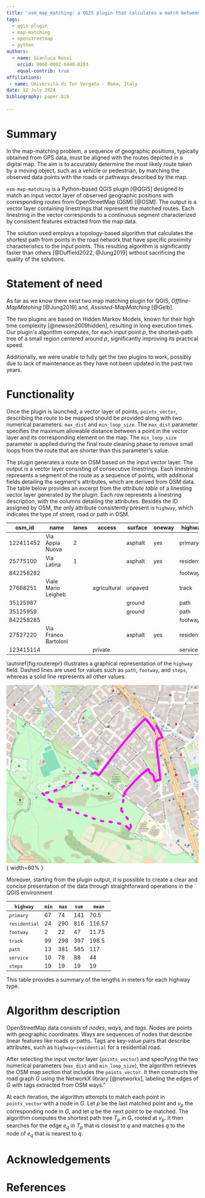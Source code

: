 ```yaml
---
title: 'osm_map_matching: a QGIS plugin that calculates a match between a vector of points and OSM highways'
tags:
  - qgis plugin
  - map-matching
  - openstreetmap
  - python
authors:
  - name: Gianluca Rossi
    orcid: 0000-0002-6440-8203
    equal-contrib: true
affiliations:
 - name: Università di Tor Vergata - Roma, Italy
date: 12 July 2024
bibliography: paper.bib

---
```


# Summary

In the map-matching problem, a sequence of geographic positions, typically obtained from GPS data, must be aligned with the routes depicted in a digital map. The aim is to accurately determine the most likely route taken by a moving object, such as a vehicle or pedestrian, by matching the observed data points with the roads or pathways described by the map.

`osm-map-matching` is a Python-based QGIS plugin [@QGIS] designed to match an input vector layer of observed geographic positions with corresponding routes from OpenStreetMap (OSM) [@OSM]. The output is a vector layer containing linestrings that represent the matched routes. Each linestring in the vector corresponds to a continuous segment characterized by consistent features extracted from the map data.

The solution used employs a topology-based algorithm that calculates the shortest path from points in the road network that have specific proximity characteristics to the input points. This resulting algorithm is significantly faster than others [@Duffield2022, @Jung2019] without sacrificing the quality of the solutions.

# Statement of need

As far as we know there exist two map matching plugin for QGIS, *Offline-MapMatching* [@Jung2019] and, *Assisted-MapMatching* [@Gelb]. 

The two plugins are based on Hidden Markov Models, known for their high time complexity [@newson2009hidden], resulting in long execution times. Our plugin's algorithm computes, for each input point $p$, the shortest-path tree of a small region centered around $p$, significantly improving its practical speed.

Additionally, we were unable to fully get the two plugins to work, possibly due to lack of maintenance as they have not been updated in the past two years.

# Functionality

Once the plugin is launched, a vector layer of points, `points_vector`, describing the route to be mapped should be provided along with two numerical parameters: `max_dist` and `min_loop_size`. The `max_dist` parameter specifies the maximum allowable distance between a point in the vector layer and its corresponding element on the map. The `min_loop_size` parameter is applied during the final route cleaning phase to remove small loops from the route that are shorter than this parameter's value.

The plugin generates a route on OSM based on the input vector layer. The output is a vector layer consisting of consecutive linestrings. Each linestring represents a segment of the route as a sequence of points, with additional fields detailing the segment's attributes, which are derived from OSM data. The table below provides an excerpt from the *attribute table* of a linesting vector layer generated by the plugin. Each row represents a linestring description, with the columns detailing the attributes. Besides the ID assigned by OSM, the only attribute consistently present is `highway`, which indicates the type of street, road or path in OSM.

|osm_id|name|lanes|access|surface|oneway|highway|
|----|----|----|----|----|----|----|
|122411452|Via Appia Nuova|2||asphalt|yes|primary|
|25775100|Via Latina|1||asphalt|yes|residential|
|842258282||||||footway|
|27668251|Viale Mario Leigheb||agricultural|unpaved||track|
|35125987||||ground||path|
|35125959||||ground||path|
|842258285||||||footway|
|27527220|Via Franco Bartoloni|||asphalt|yes|residential|
|123415114|||private|||service|

\autoref{fig:routerepr}  illustrates a graphical representation of the `highway` field. Dashed lines are used for values such as `path`, `footway`, and `steps`, whereas a solid line represents all other values.

![A graphical representation of the `highway` field.\label{fig:routerepr}](pictures/caffarella.jpg){ width=60% }

Moreover, starting from the plugin output, it is possible to create a clear and concise presentation of the data through straightforward operations in the QGIS environment


| `highway`    | `min` | `max` | `sum` | `mean`    |
|------------|-----|-----|-----|--------------|
| `primary`    | 67  | 74  | 141 | 70.5         |
| `residential`| 24  | 290 | 816 | 116.57       |
| `footway`    | 2   | 22  | 47  | 11.75        |
| `track`      | 99  | 298 | 397 | 198.5        |
| `path`       | 13  | 381 | 585 | 117          |
| `service`    | 10  | 78  | 88  | 44           |
| `steps`      | 19  | 19  | 19  | 19           |



This table provides a summary of the lengths in meters for each highway type.

# Algorithm description

OpenStreetMap data consists of *nodes*, *ways*, and *tags*. Nodes are points with geographic coordinates. Ways are sequences of nodes that describe linear features like roads or paths. Tags are key-value pairs that describe attributes, such as `highway=residential` for a residential road.

After selecting the input vector layer (`points_vector`) and specifying the two numerical parameters (`max_dist` and `min_loop_size`), the algorithm retrieves the OSM map section that includes the `points_vector`. It then constructs the road graph $G$ using the NetworkX library  [@networkx], labeling the edges of $G$ with tags extracted from OSM ways."

At each iteration, the algorithm attempts to match each point in `points_vector` with a node in $G$. Let $p$ be the last matched point and $v_p$ the corresponding node in $G$, and let $q$ be the next point to be matched. The algorithm computes the shortest path tree $T_p$ in $G$, rooted at $v_p$. It then searches for the edge $e_q$ in $T_p$ that is closest to $q$ and matches $q$ to the node of $e_q$ that is nearest to $q$.

# Acknowledgements


# References
